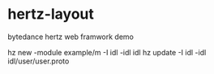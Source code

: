 # hertz-layout
bytedance hertz web framwork demo

hz new -module example/m -I idl -idl idl
hz update -I idl -idl idl/user/user.proto

